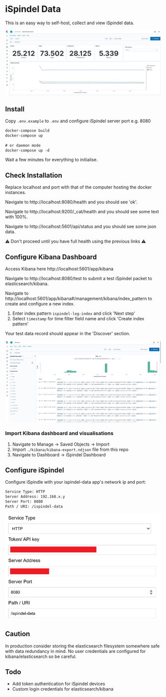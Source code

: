 # iSpindel Data

This is an easy way to self-host, collect and view iSpindel data.

![Kibana Dashboard](./images/kibana-dashboard.png "Kibana Dashboard")

## Install

Copy `.env.example` to `.env` and configure iSpindel server port e.g. 8080

```
docker-compose build
docker-compose up

# or daemon mode
docker-compose up -d
```

Wait a few minutes for everything to initialise.


## Check Installation

Replace localhost and port with that of the computer hosting the docker instances.

Navigate to http://localhost:8080/health and you should see 'ok'.

Navigate to http://localhost:9200/_cat/health and you should see some text with 100%.

Navigate to http://localhost:5601/api/status and you should see some json data.

⚠️ Don't proceed until you have full health using the previous links ⚠️


## Configure Kibana Dashboard

Access Kibana here http://localhost:5601/app/kibana

Navigate to http://localhost:8080/test to submit a test iSpindel packet to elasticsearch/kibana.

Navigate to http://localhost:5601/app/kibana#/management/kibana/index_pattern to create and configure a new index.

1. Enter index pattern `ispindel-log-index` and click 'Next step'
2. Select `timestamp` for time filter field name and click 'Create index pattern'

Your test data record should appear in the 'Discover' section.

![Kibana Data](./images/kibana-data.png "Kibana Data")


### Import Kibana dashboard and visualisations

1. Navigate to Manage -> Saved Objects -> Import
2. Import `./kibana/kibana-export.ndjson` file from this repo
3. Navigate to Dashboard -> iSpindel Dashboard


## Configure iSpindel

Configure iSpindle with your ispindel-data app's network ip and port:

```
Service Type: HTTP
Server Address: 192.168.x.y
Server Port: 8080
Path / URI: /ispindel-data
```

![iSpindel Config](./images/iSpindel-config.png "iSpindel Config")

## Caution

In production consider storing the elasticsearch filesystem somewhere safe with data redundancy in mind.
No user credentials are configured for kibana/elasticsearch so be careful.


## Todo

* Add token authentication for iSpindel devices
* Custom login credentials for elasticsearch/kibana
